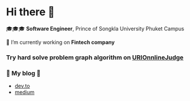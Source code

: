 # Hi there 👋








🎓🎓🎓 **Software Engineer**, Prince of Songkla University Phuket Campus

🏦 I’m currently working on **Fintech company**


### Try hard solve problem graph algorithm on [URIOnnlineJudge](urionlinejudge.com.br/judge/en/profile/126032)

### 🎀 My blog 🎀

- [dev.to](dev.to/nantipatsoften)
- [medium](https://nantipatsoften.medium.com/)
